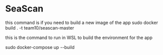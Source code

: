 # SeaScan
this command is if you need to build a new image of the app
sudo docker build . -t team10/seascan-master

this is the command to run in WSL to build the environment for the app

sudo docker-compose up --build